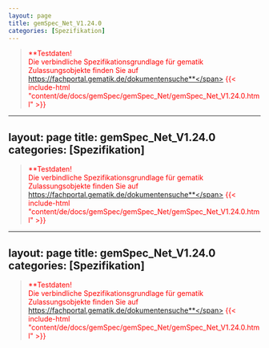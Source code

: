 ```yaml
---
layout: page
title: gemSpec_Net_V1.24.0
categories: [Spezifikation]
---
```

> <span style="color:red">**Testdaten!<br>Die verbindliche Spezifikationsgrundlage für gematik Zulassungsobjekte finden Sie auf https://fachportal.gematik.de/dokumentensuche**</span>
{{< include-html "content/de/docs/gemSpec/gemSpec_Net/gemSpec_Net_V1.24.0.html" >}}
---
layout: page
title: gemSpec_Net_V1.24.0
categories: [Spezifikation]
---
> <span style="color:red">**Testdaten!<br>Die verbindliche Spezifikationsgrundlage für gematik Zulassungsobjekte finden Sie auf https://fachportal.gematik.de/dokumentensuche**</span>
{{< include-html "content/de/docs/gemSpec/gemSpec_Net/gemSpec_Net_V1.24.0.html" >}}
---
layout: page
title: gemSpec_Net_V1.24.0
categories: [Spezifikation]
---
> <span style="color:red">**Testdaten!<br>Die verbindliche Spezifikationsgrundlage für gematik Zulassungsobjekte finden Sie auf https://fachportal.gematik.de/dokumentensuche**</span>
{{< include-html "content/de/docs/gemSpec/gemSpec_Net/gemSpec_Net_V1.24.0.html" >}}
